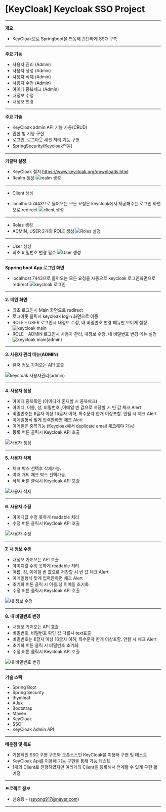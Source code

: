 # [KeyCloak] Keycloak SSO Project
-----------

**개요**
* KeyCloak으로 Springboot을 연동해 간단하게 SSO 구축
----------- 

**주요 기능**
* 사용자 관리 (Admin)
* 사용자 생성 (Admin)
* 사용자 삭제 (Admin)
* 사용자 수정 (Admin)
* 아이디 중복체크 (Admin)
* 내정보 수정
* 내정보 변경
----------- 
**주요 기술**
* KeyCloak admin API 기능 사용(CRUD)
* 권한 별 기능 구현
* 로그인, 로그아웃 세션 처리 기능 구현
* SpringSecurity(Keycloak연동)


-----------
**키클락 설정**
* KeyCloak 설치
https://www.keycloak.org/downloads.html
* Realm 생성
![realm 생성](https://user-images.githubusercontent.com/65889807/136679211-5f70d7ff-1ce2-4aaf-b203-373f8431ab61.png)
-----------
* Client 생성 
- localhost:7443으로 들어오는 모든 요청은 keycloak에서 제공해주는 로그인 화면으로 redirect
![client 생성](https://user-images.githubusercontent.com/65889807/136679213-85968e0a-121d-4058-8402-16fe4ce7d1b3.png)
-----------
* Roles 생성
* ADMIN, USER 2개의 ROLE 생성
![Roles 설정](https://user-images.githubusercontent.com/65889807/136679297-d2cfc9d3-d9de-416a-aca3-b7d9e15fd903.png)
-----------
* User 생성
* 최초 비밀번호 변경 필수
![User 생성](https://user-images.githubusercontent.com/65889807/136679300-84b8fe27-1a94-4e36-8bf0-ec02cb47ac10.png)

-----------
**Sppring boot App 로그인 화면**
  * localhost 7443으로 들어오는 모든 요청을 자동으로 keycloak 로그인화면으로 redirect
  ![keycloak 로그인](https://user-images.githubusercontent.com/65889807/136679553-9ce81c85-5751-4f43-b561-693c9c01169e.png)

----------- 
**2. 메인 화면**
 * 최초 로그인시 Main 화면으로 redirect
 * 로그아웃 클릭시 keycloak login 화면으로 이동
 * ROLE - USER 로그인시 내정보 수정, 내 비밀번호 변경 메뉴만 보이게 설정
 ![keycloak main](https://user-images.githubusercontent.com/65889807/136679636-ef5ed3cc-b70c-4ecd-a9cd-200e26817842.png)
 * ROLE - ADMIN 로그인시 사용자 관리, 내정보 수정, 내 비밀번호 변경 메뉴 설정
 ![keycloak main(admin)](https://user-images.githubusercontent.com/65889807/136679778-17a1b073-a9ba-495e-b9fc-6fd266ce1788.png)

 ----------- 
**3. 사용자 관리 메뉴(ADMIN)** 
  * 유저 정보 가져오는 API 호출

![keycloak 사용자관리(admin)](https://user-images.githubusercontent.com/65889807/136679810-8611b0ec-a223-4e93-81bd-4cc68712274c.png)

----------- 
**4. 사용자 생성**
  * 아이디 중복확인 (아이디가 존재할 시 중복체크)
  * 아이디, 이름, 성, 비밀번호 ,이메일 빈 값으로 저장할 시 빈 값 체크 Alert
  * 비밀번호는 8글자 이상 16글자 이하, 특수문자 한개 이상포함. 안될 시 체크 Alert
  * 이메일형식 맞게 입력안하면 체크 Alert
  * 이메일은 중복가능 (Keycloak에서 duplicate email 체크해야 가능)
  * 등록 버튼 클릭시 Keycloak API 호출
 
  
![사용자 생성](https://user-images.githubusercontent.com/65889807/136688201-d7424ca5-6b36-4b3d-9f0b-66c13e1998ab.png)

----------- 
**5. 사용자 삭제**
   * 체크 박스 선택후 삭제가능.
   * 여러 개의 체크 박스 선택가능.
   * 삭제 버튼 클릭시 Keycloak API 호출
   
   ![사용자 삭제](https://user-images.githubusercontent.com/65889807/136688216-bbbb31fd-152d-4640-83a5-404290a634da.png)

----------- 
**6. 사용자 수정**
   * 아이디값 수정 못하게 readable 처리
   * 수정 버튼 클릭시 Keycloak API 호출
  
![사용자 수정](https://user-images.githubusercontent.com/65889807/136688226-13b1d9f5-15c5-4351-99dd-4cfa0f669822.png)


----------- 
**7. 내 정보 수정**
   * 내정보 가져오는 API 호출
   * 아이디값 수정 못하게 readable 처리
   * 이름, 성, 이메일 빈 값으로 저장할 시 빈 값 체크 Alert
   * 이메일형식 맞게 입력안하면 체크 Alert
   * 초기화 버튼 클릭 시 이름.성.이메일 초기화.
   * 수정 버튼 클릭시 Keycloak API 호출
   
![내 정보 수정](https://user-images.githubusercontent.com/65889807/136688234-ec1f2b9d-45cb-4b81-9c50-49248bdc31e9.png)

 ----------- 
**8. 내 비밀번호 변경**
  * 내정보 가져오는 API 호출
  * 비밀번호, 비밀번호 확인 값 다를시 text표출
  * 비밀번호는 8글자 이상 16글자 이하, 특수문자 한개 이상포함. 안될 시 체크 Alert
  * 초기화 버튼 클릭 시 비밀번호 초기화.
  * 수정 버튼 클릭시 Keycloak API 호출

![내 비밀번호 변경](https://user-images.githubusercontent.com/65889807/136688240-ff4ff36a-3423-418c-ba12-1a8eca26497f.png)

-----------
**기술 스택**
* Spring Boot
* Spring Security
* thymleaf
* AJax
* Bootstrap
* Maven
* KeyCloak
* SSO
* KeyCloak Admin API

-----------
**배운점 및 목표**
  * 기본적인 SSO 구현 구조와 오픈소스인 KeyCloak을 이용해 구현 및 테스트
  * KeyCloak Api를 이용해 기능 구현을 통해 기능 테스트
  * 1개의 Client로 진행하였지만 여러개의 Client을 등록해서 연계할 수 있게 구현 할 예정
  
-----------
**프로젝트 정보**
* 신승용 - (ssyong917@naver.com)

----------- 

